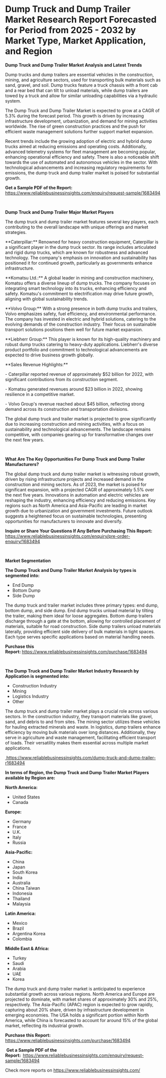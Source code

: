 <p><h1>Dump Truck and Dump Trailer Market Research Report Forecasted for Period from 2025 -  2032 by Market Type, Market Application, and Region</h1></p><p><strong>Dump Truck and Dump Trailer Market Analysis and Latest Trends</strong></p>
<p><p>Dump trucks and dump trailers are essential vehicles in the construction, mining, and agriculture sectors, used for transporting bulk materials such as sand, gravel, and soil. Dump trucks feature a truck chassis with a front cab and a rear bed that can tilt to unload materials, while dump trailers are towed by a truck and allow for similar unloading capabilities via a hydraulic system.</p><p>The Dump Truck and Dump Trailer Market is expected to grow at a CAGR of 5.3% during the forecast period. This growth is driven by increasing infrastructure development, urbanization, and demand for mining activities worldwide. The rise of green construction practices and the push for efficient waste management solutions further support market expansion. </p><p>Recent trends include the growing adoption of electric and hybrid dump trucks aimed at reducing emissions and operating costs. Additionally, advanced telemetry systems for fleet management are becoming popular, enhancing operational efficiency and safety. There is also a noticeable shift towards the use of automated and autonomous vehicles in the sector. With technological advancements and increasing regulatory requirements for emissions, the dump truck and dump trailer market is poised for substantial growth.</p></p>
<p><strong>Get a Sample PDF of the Report:&nbsp;</strong> <a href="https://www.reliablebusinessinsights.com/enquiry/request-sample/1683494?utm_campaign=2809&utm_medium=2&utm_source=Github&utm_content=ia&utm_term=26032025&utm_id=dump-truck-and-dump-trailer">https://www.reliablebusinessinsights.com/enquiry/request-sample/1683494</a></p>
<p>&nbsp;</p>
<p><strong>Dump Truck and Dump Trailer Major Market Players</strong></p>
<p><p>The dump truck and dump trailer market features several key players, each contributing to the overall landscape with unique offerings and market strategies.</p><p>**Caterpillar:** Renowned for heavy construction equipment, Caterpillar is a significant player in the dump truck sector. Its range includes articulated and rigid dump trucks, which are known for robustness and advanced technology. The company's emphasis on innovation and sustainability has positioned it for continued growth, particularly as governments enhance infrastructure.</p><p>**Komatsu Ltd.:** A global leader in mining and construction machinery, Komatsu offers a diverse lineup of dump trucks. The company focuses on integrating smart technology into its trucks, enhancing efficiency and safety. Komatsu's commitment to electrification may drive future growth, aligning with global sustainability trends.</p><p>**Volvo Group:** With a strong presence in both dump trucks and trailers, Volvo emphasizes safety, fuel efficiency, and environmental performance. The company has invested in electric and hybrid solutions, catering to the evolving demands of the construction industry. Their focus on sustainable transport solutions positions them well for future market expansion.</p><p>**Liebherr Group:** This player is known for its high-quality machinery and robust dump trucks catering to heavy-duty applications. Liebherr's diverse product portfolio and commitment to technological advancements are expected to drive business growth globally.</p><p>**Sales Revenue Highlights:** </p><p>- Caterpillar reported revenue of approximately $52 billion for 2022, with significant contributions from its construction segment.</p><p>- Komatsu generated revenues around $23 billion in 2022, showing resilience in a competitive market.</p><p>- Volvo Group's revenue reached about $45 billion, reflecting strong demand across its construction and transportation divisions.</p><p>The global dump truck and trailer market is projected to grow significantly due to increasing construction and mining activities, with a focus on sustainability and technological advancements. The landscape remains competitive, with companies gearing up for transformative changes over the next few years.</p></p>
<p>&nbsp;</p>
<p><strong>What Are The Key Opportunities For Dump Truck and Dump Trailer Manufacturers?</strong></p>
<p><p>The global dump truck and dump trailer market is witnessing robust growth, driven by rising infrastructure projects and increased demand in the construction and mining sectors. As of 2023, the market is poised for significant expansion, with a projected CAGR of approximately 5.5% over the next five years. Innovations in automation and electric vehicles are reshaping the industry, enhancing efficiency and reducing emissions. Key regions such as North America and Asia-Pacific are leading in market growth due to urbanization and government investments. Future outlook suggests a heightened focus on sustainable technologies, presenting opportunities for manufacturers to innovate and diversify.</p></p>
<p><strong>Inquire or Share Your Questions If Any Before Purchasing This Report:</strong> <a href="https://www.reliablebusinessinsights.com/enquiry/pre-order-enquiry/1683494?utm_campaign=2809&utm_medium=2&utm_source=Github&utm_content=ia&utm_term=26032025&utm_id=dump-truck-and-dump-trailer">https://www.reliablebusinessinsights.com/enquiry/pre-order-enquiry/1683494</a></p>
<p>&nbsp;</p>
<p><strong>Market Segmentation</strong></p>
<p><strong>The Dump Truck and Dump Trailer Market Analysis by types is segmented into:</strong></p>
<p><ul><li>End Dump</li><li>Bottom Dump</li><li>Side Dump</li></ul></p>
<p><p>The dump truck and trailer market includes three primary types: end dump, bottom dump, and side dump. End dump trucks unload material by tilting the trailer, making them ideal for loose aggregates. Bottom dump trailers discharge through a gate at the bottom, allowing for controlled placement of materials, suitable for road construction. Side dump trailers unload materials laterally, providing efficient side delivery of bulk materials in tight spaces. Each type serves specific applications based on material handling needs.</p></p>
<p><strong>Purchase this Report:&nbsp;</strong><a href="https://www.reliablebusinessinsights.com/purchase/1683494?utm_campaign=2809&utm_medium=2&utm_source=Github&utm_content=ia&utm_term=26032025&utm_id=dump-truck-and-dump-trailer">https://www.reliablebusinessinsights.com/purchase/1683494</a></p>
<p>&nbsp;</p>
<p><strong>The Dump Truck and Dump Trailer Market Industry Research by Application is segmented into:</strong></p>
<p><ul><li>Construction Industry</li><li>Mining</li><li>Logistics Industry</li><li>Other</li></ul></p>
<p><p>The dump truck and dump trailer market plays a crucial role across various sectors. In the construction industry, they transport materials like gravel, sand, and debris to and from sites. The mining sector utilizes these vehicles for hauling extracted minerals and waste. In logistics, dump trailers enhance efficiency by moving bulk materials over long distances. Additionally, they serve in agriculture and waste management, facilitating efficient transport of loads. Their versatility makes them essential across multiple market applications.</p></p>
<p><a href="https://www.reliablebusinessinsights.com/dump-truck-and-dump-trailer-r1683494?utm_campaign=2809&utm_medium=2&utm_source=Github&utm_content=ia&utm_term=26032025&utm_id=dump-truck-and-dump-trailer">&nbsp;https://www.reliablebusinessinsights.com/dump-truck-and-dump-trailer-r1683494</a></p>
<p><strong>In terms of Region, the Dump Truck and Dump Trailer Market Players available by Region are:</strong></p>
<p>
    <p> <strong> North America: </strong>
        <ul>
            <li>United States</li>
            <li>Canada</li>
        </ul>
        </p> 
    <p> <strong> Europe: </strong>
        <ul>
            <li>Germany</li>
            <li>France</li>
            <li>U.K.</li>
            <li>Italy</li>
            <li>Russia</li>
        </ul>
        </p> 
    <p> <strong> Asia-Pacific: </strong>
        <ul>
            <li>China</li>
            <li>Japan</li>
            <li>South Korea</li>
            <li>India</li>
            <li>Australia</li>
            <li>China Taiwan</li>
            <li>Indonesia</li>
            <li>Thailand</li>
            <li>Malaysia</li>
        </ul>
        </p> 
    <p> <strong> Latin America: </strong>
        <ul>
            <li>Mexico</li>
            <li>Brazil</li>
            <li>Argentina Korea</li>
            <li>Colombia</li>
        </ul>
        </p> 
    <p> <strong> Middle East & Africa: </strong>
        <ul>
            <li>Turkey</li>
            <li>Saudi</li>
            <li>Arabia</li>
            <li>UAE</li>
            <li>Korea</li>
        </ul>
    </p>
    </p>
<p><p>The dump truck and dump trailer market is anticipated to experience substantial growth across various regions. North America and Europe are projected to dominate, with market shares of approximately 30% and 25%, respectively. The Asia-Pacific (APAC) region is expected to grow rapidly, capturing about 20% share, driven by infrastructure development in emerging economies. The USA holds a significant portion within North America, while China is forecasted to account for around 15% of the global market, reflecting its industrial growth.</p></p>
<p><strong>Purchase this Report: </strong><a href="https://www.reliablebusinessinsights.com/purchase/1683494?utm_campaign=2809&utm_medium=2&utm_source=Github&utm_content=ia&utm_term=26032025&utm_id=dump-truck-and-dump-trailer">https://www.reliablebusinessinsights.com/purchase/1683494</a></p>
<p>&nbsp;<strong>Get a Sample PDF of the Report:&nbsp;&nbsp;</strong><a href="https://www.reliablebusinessinsights.com/enquiry/request-sample/1683494?utm_campaign=2809&utm_medium=2&utm_source=Github&utm_content=ia&utm_term=26032025&utm_id=dump-truck-and-dump-trailer">https://www.reliablebusinessinsights.com/enquiry/request-sample/1683494</a></p>
<p><strong></strong></p>
<p>Check more reports on <a href="https://www.reliablebusinessinsights.com/?utm_campaign=2809&utm_medium=2&utm_source=Github&utm_content=ia&utm_term=26032025&utm_id=dump-truck-and-dump-trailer">https://www.reliablebusinessinsights.com/</a></p>